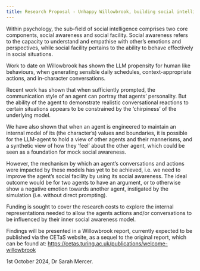 ```yaml
---
title: Research Proposal - Unhappy Willowbrook, building social intelligence into LLM Agents
---
```


Within psychology, the sub-field of social intelligence comprises two core components, social awareness and social facility.  Social awareness refers to the capacity to understand and empathise with other’s emotions and perspectives, while social facility pertains to the ability to behave effectively in social situations.

Work to date on Willowbrook has shown the LLM propensity for human like behaviours, when generating sensible daily schedules, context-appropriate actions, and in-character conversations.  

Recent work has shown that when sufficiently prompted, the communication style of an agent can portray that agents’ personality.  But the ability of the agent to demonstrate realistic conversational reactions to certain situations appears to be constrained by the ‘chirpiness’ of the underlying model.  

We have also shown that when an agent is engineered to maintain an internal model of its (the character’s) values and boundaries, it is possible for the LLM-agent to hold a view of other agents and their mannerisms, and a synthetic view of how they ‘feel’ about the other agent, which could be seen as a foundation for mock social awareness.  

However, the mechanism by which an agent’s conversations and actions were impacted by these models has yet to be achieved, i.e. we need to improve the agent’s social facility by using its social awareness.  The ideal outcome would be for two agents to have an argument, or to otherwise show a negative emotion towards another agent, instigated by the simulation (i.e. without direct prompting).

Funding is sought to cover the research costs to explore the internal representations needed to allow the agents actions and/or conversations to be influenced by their inner social awareness model.  

Findings will be presented in a Willowbrook report, currently expected to be published via the CETaS website, as a sequel to the original report, which can be found at: 
https://cetas.turing.ac.uk/publications/welcome-willowbrook 

1st October 2024,
Dr Sarah Mercer.
